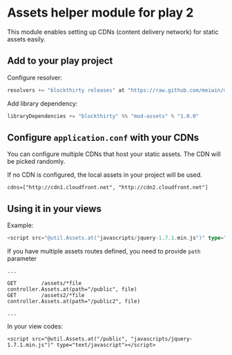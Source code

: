 # Assets helper module for play 2

This module enables setting up CDNs (content delivery network) for static assets easily.

## Add to your play project

Configure resolver:

```scala
resolvers += "blockthirty releases" at "https://raw.github.com/meiwin/m2repo/master/releases/"
```

Add library dependency:

```scala
libraryDependencies += "blockthirty" %% "mod-assets" % "1.0.0"
```

## Configure `application.conf` with your CDNs

You can configure multiple CDNs that host your static assets.
The CDN will be picked randomly.

If no CDN is configured, the local assets in your project will be used.

```
cdns=["http://cdn1.cloudfront.net", "http://cdn2.cloudfront.net"]
```

## Using it in your views

Example:

```scala
<script src="@util.Assets.at("javascripts/jquery-1.7.1.min.js")" type="text/javascript"></script>
```

If you have multiple assets routes defined, you need to provide `path` parameter

```
...

GET        /assets/*file             controller.Assets.at(path="/public", file)
GET        /assets2/*file            controller.Assets.at(path="/public2", file)

...
```

In your view codes:

```
<script src="@util.Assets.at("/public", "javascripts/jquery-1.7.1.min.js")" type="text/javascript"></script>
```

